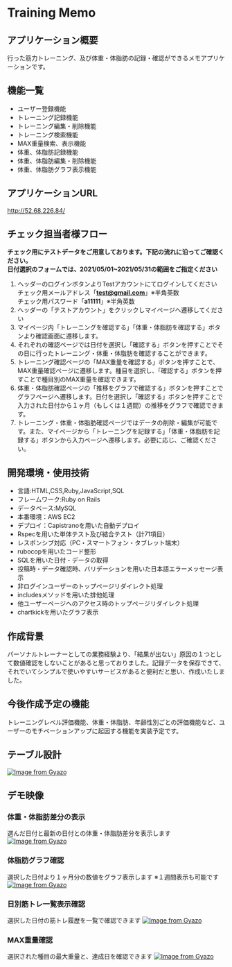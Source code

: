 # Training Memo
## アプリケーション概要
行った筋力トレーニング、及び体重・体脂肪の記録・確認ができるメモアプリケーションです。
## 機能一覧
- ユーザー登録機能  
- トレーニング記録機能  
- トレーニング編集・削除機能  
- トレーニング検索機能  
- MAX重量検索、表示機能  
- 体重、体脂肪記録機能  
- 体重、体脂肪編集・削除機能  
- 体重、体脂肪グラフ表示機能

## アプリケーションURL
http://52.68.226.84/

## チェック担当者様フロー
**チェック用にテストデータをご用意しております。下記の流れに沿ってご確認ください。**  
**日付選択のフォームでは、2021/05/01~2021/05/31の範囲をご指定ください**
1. ヘッダーのログインボタンよりTestアカウントにてログインしてください  
チェック用メールアドレス「**test@gmail.com**」※半角英数  
チェック用パスワード「**a11111**」※半角英数  
2. ヘッダーの「テストアカウント」をクリックしマイページへ遷移してください
3. マイページ内「トレーニングを確認する」「体重・体脂肪を確認する」ボタンより確認画面に遷移します。
4. それぞれの確認ページでは日付を選択し「確認する」ボタンを押すことでその日に行ったトレーニング・体重・体脂肪を確認することができます。  
5. トレーニング確認ページの「MAX重量を確認する」ボタンを押すことで、MAX重量確認ページに遷移します。種目を選択し、「確認する」ボタンを押すことで種目別のMAX重量を確認できます。  
6. 体重・体脂肪確認ページの「推移をグラフで確認する」ボタンを押すことでグラフページへ遷移します。日付を選択し「確認する」ボタンを押すことで入力された日付から１ヶ月（もしくは１週間）の推移をグラフで確認できます。
7. トレーニング・体重・体脂肪確認ページではデータの削除・編集が可能です。また、マイページから「トレーニングを記録する」「体重・体脂肪を記録する」ボタンから入力ページへ遷移します。必要に応じ、ご確認ください。

## 開発環境・使用技術
- 言語:HTML,CSS,Ruby,JavaScript,SQL  
- フレームワーク:Ruby on Rails  
- データベース:MySQL
- 本番環境：AWS EC2  
- デプロイ：Capistranoを用いた自動デプロイ 
- Rspecを用いた単体テスト及び結合テスト（計71項目）  
- レスポンシブ対応（PC・スマートフォン・タブレット端末）  
- rubocopを用いたコード整形  
- SQLを用いた日付・データの取得
- 投稿時・データ確認時、バリデーションを用いた日本語エラーメッセージ表示
- 非ログインユーザーのトップページリダイレクト処理
- includesメソッドを用いた排他処理
- 他ユーザーページへのアクセス時のトップページリダイレクト処理
- chartkickを用いたグラフ表示
## 作成背景  
パーソナルトレーナーとしての業務経験より、「結果が出ない」原因の１つとして数値確認をしないことがあると思っておりました。記録データを保存できて、それでいてシンプルで使いやすいサービスがあると便利だと思い、作成いたしました。
## 今後作成予定の機能
トレーニングレベル評価機能、体重・体脂肪、年齢性別ごとの評価機能など、ユーザーのモチベーションアップに起因する機能を実装予定です。


## テーブル設計
[![Image from Gyazo](https://i.gyazo.com/5cbbfaf946e8a8660f35bc33742f7e45.png)](https://gyazo.com/5cbbfaf946e8a8660f35bc33742f7e45)

## デモ映像
### 体重・体脂肪差分の表示
選んだ日付と最新の日付との体重・体脂肪差分を表示します
[![Image from Gyazo](https://i.gyazo.com/c9f07cc868bff5590829e7dfec072388.gif)](https://gyazo.com/c9f07cc868bff5590829e7dfec072388)
### 体脂肪グラフ確認
選択した日付より１ヶ月分の数値をグラフ表示します ※１週間表示も可能です
[![Image from Gyazo](https://i.gyazo.com/7502e0e30ff8b909cbad750ed57dba3b.gif)](https://gyazo.com/7502e0e30ff8b909cbad750ed57dba3b)
### 日別筋トレ一覧表示確認
選択した日付の筋トレ履歴を一覧で確認できます
[![Image from Gyazo](https://i.gyazo.com/41911962a7531954d7e9ae6405ee17bd.gif)](https://gyazo.com/41911962a7531954d7e9ae6405ee17bd)
### MAX重量確認
選択された種目の最大重量と、達成日を確認できます
[![Image from Gyazo](https://i.gyazo.com/786c06560d58a5d8f1cb022022cb5637.gif)](https://gyazo.com/786c06560d58a5d8f1cb022022cb5637)